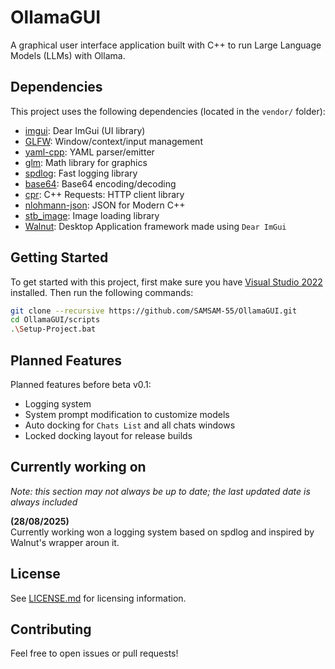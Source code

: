 # OllamaGUI

A graphical user interface application built with C++ to run Large Language Models (LLMs) with Ollama.

## Dependencies

This project uses the following dependencies (located in the `vendor/` folder):

- [imgui](vendor/imgui): Dear ImGui (UI library)
- [GLFW](vendor/GLFW): Window/context/input management
- [yaml-cpp](vendor/yaml-cpp): YAML parser/emitter
- [glm](vendor/glm): Math library for graphics
- [spdlog](vendor/spdlog): Fast logging library
- [base64](vendor/base64): Base64 encoding/decoding
- [cpr](vendor/cpr): C++ Requests: HTTP client library
- [nlohmann-json](vendor/nlohmann-json): JSON for Modern C++
- [stb_image](vendor/stb_image): Image loading library
- [Walnut](Walnut/Source/Walnut/): Desktop Application framework made using `Dear ImGui`

## Getting Started

To get started with this project, first make sure you have [Visual Studio 2022](https://visualstudio.microsoft.com/) installed. Then run the following commands:
```bash
git clone --recursive https://github.com/SAMSAM-55/OllamaGUI.git
cd OllamaGUI/scripts
.\Setup-Project.bat
```

## Planned Features

Planned features before beta v0.1:
- Logging system
- System prompt modification to customize models
- Auto docking for `Chats List` and all chats windows
- Locked docking layout for release builds

## Currently working on
*Note: this section may not always be up to date; the last updated date is always included*

**(28/08/2025)**
\
Currently working won a logging system based on spdlog and inspired by Walnut's wrapper aroun it. 

## License

See [LICENSE.md](LICENSE.md) for licensing information.

## Contributing

Feel free to open issues or pull requests!
